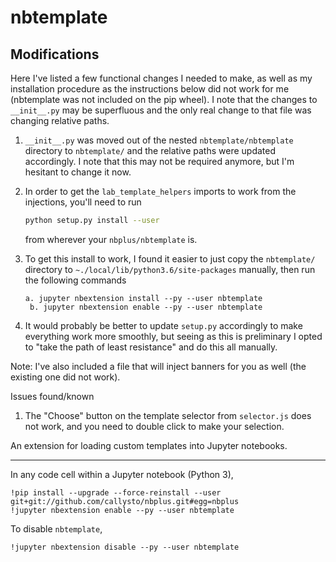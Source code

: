 # nbtemplate

## Modifications

Here I've listed a few functional changes I needed to make, as well as my installation procedure as the instructions below did not work for me (nbtemplate was not included on the pip wheel). I note that the changes to `__init__.py` may be superfluous and the only real change to that file was changing relative paths. 

1. `__init__.py` was moved out of the nested `nbtemplate/nbtemplate` directory to `nbtemplate/` and the relative paths were updated accordingly. I note that this may not be required anymore, but I'm hesitant to change it now.
1. In order to get the `lab_template_helpers` imports to work from the injections, you'll need to run 
    ```bash
    python setup.py install --user
    ```
    from wherever your `nbplus/nbtemplate` is.
2. To get this install to work, I found it easier to just copy the `nbtemplate/` directory to `~./local/lib/python3.6/site-packages` manually, then run the following commands
       
       a. jupyter nbextension install --py --user nbtemplate
        b. jupyter nbextension enable --py --user nbtemplate

3. It would probably be better to update `setup.py` accordingly to make everything work more smoothly, but seeing as this is preliminary I opted to "take the path of least resistance" and do this all manually. 

Note: I've also included a file that will inject banners for you as well (the existing one did not work). 

Issues found/known

1. The "Choose" button on the template selector from `selector.js` does not work, and you need to double click to make your selection. 


An extension for loading custom templates into Jupyter notebooks.

---

In any code cell within a Jupyter notebook (Python 3),

```
!pip install --upgrade --force-reinstall --user git+git://github.com/callysto/nbplus.git#egg=nbplus
!jupyter nbextension enable --py --user nbtemplate
```

To disable `nbtemplate`,

```
!jupyter nbextension disable --py --user nbtemplate
```
